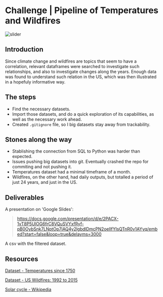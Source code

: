 # Challenge | Pipeline of Temperatures and Wildfires

![slider](captured.gif)

## Introduction

Since climate change and wildfires are topics that seem to have a correlation, relevant dataframes were searched to investigate such relationships, and also to investigate changes along the years. Enough data was found to understand such relation in the US, which was then illustrated in a hopefuly informative way.


## The steps

- Find the necessary datasets.
- Import those datasets, and do a quick exploration of its capabilities, as well as the necessary work ahead.
- Created `.gitignore` file, so I big datasets stay away from trackability.


## Stones along the way

- Stablishing the connection from SQL to Python was harder than expected.
- Issues pushing big datasets into git. Eventually crashed the repo for commiting and not pushing it.
- Temperatures dataset had a minimal timeframe of a month.
- Wildfires, on the other hand, had daily outputs, but totalled a period of just 24 years, and just in the US.


## Deliverables

A presentation on 'Google Slides':

> https://docs.google.com/presentation/d/e/2PACX-1vT8P5UlOG6frC8VQuSVYxfRyf-pB0OybSnk7LNptOp7lAQ4y2lgbdlDmcPN2oeIlfYIsQTnR0v1AYyq/embed?start=false&loop=true&delayms=3000

A csv with the filtered dataset.


## Resources

[Dataset - Temperatures since 1750](https://www.kaggle.com/berkeleyearth/climate-change-earth-surface-temperature-data)

[Dataset - US Wildfires: 1992 to 2015](https://www.kaggle.com/rtatman/188-million-us-wildfires)

[Solar cycle - Wikipedia](https://en.wikipedia.org/wiki/Solar_cycle)